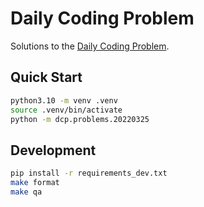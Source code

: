 # Daily Coding Problem

Solutions to the [Daily Coding Problem](https://www.dailycodingproblem.com/).

## Quick Start

```sh
python3.10 -m venv .venv
source .venv/bin/activate
python -m dcp.problems.20220325
```

## Development

```sh
pip install -r requirements_dev.txt
make format
make qa
```


